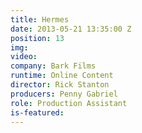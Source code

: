```yaml
---
title: Hermes
date: 2013-05-21 13:35:00 Z
position: 13
img: 
video: 
company: Bark Films
runtime: Online Content
director: Rick Stanton
producers: Penny Gabriel
role: Production Assistant
is-featured: 
---
```


